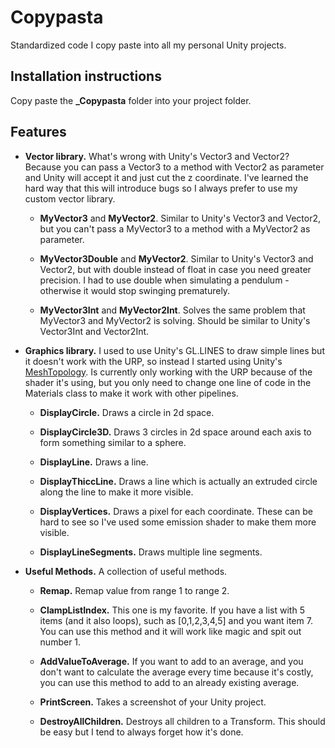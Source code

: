 # Copypasta

Standardized code I copy paste into all my personal Unity projects. 


## Installation instructions

Copy paste the **_Copypasta** folder into your project folder. 


## Features

- **Vector library.** What's wrong with Unity's Vector3 and Vector2? Because you can pass a Vector3 to a method with Vector2 as parameter and Unity will accept it and just cut the z coordinate. I've learned the hard way that this will introduce bugs so I always prefer to use my custom vector library.

	- **MyVector3** and **MyVector2**. Similar to Unity's Vector3 and Vector2, but you can't pass a MyVector3 to a method with a MyVector2 as parameter.  
	
	- **MyVector3Double** and **MyVector2**. Similar to Unity's Vector3 and Vector2, but with double instead of float in case you need greater precision. I had to use double when simulating a pendulum - otherwise it would stop swinging prematurely.   
	
	- **MyVector3Int** and **MyVector2Int**. Solves the same problem that MyVector3 and MyVector2 is solving. Should be similar to Unity's Vector3Int and Vector2Int.

	
- **Graphics library.** I used to use Unity's GL.LINES to draw simple lines but it doesn't work with the URP, so instead I started using Unity's [MeshTopology](https://docs.unity3d.com/ScriptReference/MeshTopology.html). Is currently only working with the URP because of the shader it's using, but you only need to change one line of code in the Materials class to make it work with other pipelines. 

	- **DisplayCircle.** Draws a circle in 2d space.
	
	- **DisplayCircle3D.** Draws 3 circles in 2d space around each axis to form something similar to a sphere.
	
	- **DisplayLine.** Draws a line.
	
	- **DisplayThiccLine.** Draws a line which is actually an extruded circle along the line to make it more visible. 
	
	- **DisplayVertices.** Draws a pixel for each coordinate. These can be hard to see so I've used some emission shader to make them more visible.
	
	- **DisplayLineSegments.** Draws multiple line segments. 
	

- **Useful Methods.** A collection of useful methods. 

	- **Remap.** Remap value from range 1 to range 2.
	
	- **ClampListIndex.** This one is my favorite. If you have a list with 5 items (and it also loops), such as [0,1,2,3,4,5] and you want item 7. You can use this method and it will work like magic and spit out number 1. 

	- **AddValueToAverage.** If you want to add to an average, and you don't want to calculate the average every time because it's costly, you can use this method to add to an already existing average. 

	- **PrintScreen.** Takes a screenshot of your Unity project. 
	
	- **DestroyAllChildren.** Destroys all children to a Transform. This should be easy but I tend to always forget how it's done.